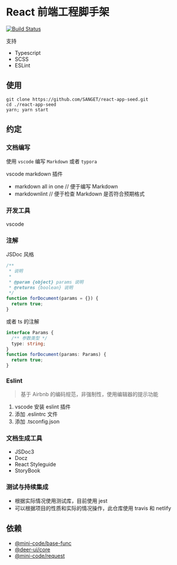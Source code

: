 # React 前端工程脚手架

[![Build Status](https://travis-ci.org/SANGET/react-app-seed.svg?branch=master)](https://travis-ci.org/SANGET/react-app-seed)

支持

- Typescript
- SCSS
- ESLint

## 使用

```shell
git clone https://github.com/SANGET/react-app-seed.git
cd ./react-app-seed
yarn; yarn start
```

## 约定

### 文档编写

使用 `vscode` 编写 `Markdown` 或者 `typora`

vscode markdown 插件

- markdown all in one // 便于编写 Markdown
- markdownlint        // 便于检查 Markdown 是否符合预期格式

### 开发工具

vscode

### 注解

JSDoc 风格

```js
/**
 * 说明
 *
 * @param {object} params 说明
 * @returns {boolean} 说明
 */
function forDocument(params = {}) {
  return true;
}
```

或者 ts 的注解

```ts
interface Params {
  /** 参数类型 */
  type: string;
}
function forDocument(params: Params) {
  return true;
}
```

### Eslint

> 基于 Airbnb 的编码规范，非强制性，使用编辑器的提示功能

1. vscode 安装 eslint 插件
2. 添加 .eslintrc 文件
3. 添加 .tsconfig.json

### 文档生成工具

- JSDoc3
- Docz
- React Styleguide
- StoryBook

### 测试与持续集成

- 根据实际情况使用测试库，目前使用 jest
- 可以根据项目的性质和实际的情况操作，此仓库使用 travis 和 netlify

## 依赖

- [@mini-code/base-func](https://github.com/SANGET/@mini-code/base-func-js.git)
- [@deer-ui/core](https://github.com/ukelli/@deer-ui/core.git)
- [@mini-code/request](https://github.com/SANGET/@mini-code/request.git)
<!-- - [uke-dashboard](https://github.com/SANGET/uke-dashboard.git)
- [uke-admin-web-scaffold](https://github.com/SANGET/uke-admin-web-scaffold.git)
- [uke-cli](https://github.com/SANGET/uke-cli.git)
- [uke-scripts](https://github.com/SANGET/uke-scripts.git) -->
